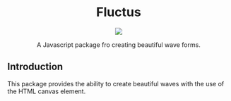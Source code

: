 <h1 align="center">Fluctus</h1>

<p align="center"><img src="https://eagleappteam.com/images/waves2.png"></p>

<p align="center">A Javascript package fro creating beautiful wave forms.</p>

## Introduction

This package provides the ability to create beautiful waves with the use of the HTML canvas element.
